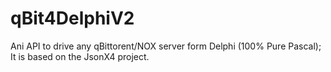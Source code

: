 # qBit4DelphiV2
Ani API to drive any qBittorent/NOX server form Delphi (100% Pure Pascal); It is based on the JsonX4 project.
